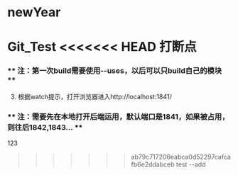 # newYear
Git_Test
<<<<<<< HEAD
打断点
=======
### ** 注：第一次build需要使用--uses，以后可以只build自己的模块 **
3. 根据watch提示，打开浏览器进入http://localhost:1841/
### ** 注：需要先在本地打开后端运用，默认端口是1841，如果被占用，则往后1842,1843... **


123
>>>>>>> ab79c717206eabca0d52297cafcafb6e2ddabceb
test
--add